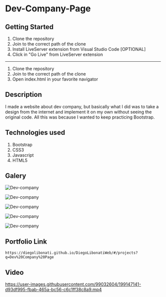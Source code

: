 # Dev-Company-Page

## Getting Started

1. Clone the repository
2. Join to the correct path of the clone
3. Install LiveServer extension from Visual Studio Code [OPTIONAL]
4. Click in "Go Live" from LiveServer extension

---

1. Clone the repository
2. Join to the correct path of the clone
3. Open index.html in your favorite navigator

## Description

I made a website about dev company, but basically what I did was to take a design from the internet and implement it on my own without seeing the original code. All this was because I wanted to keep practicing Bootstrap.

## Technologies used

1. Bootstrap
2. CSS3
3. Javascript
4. HTML5

## Galery

![Dev-company](https://raw.githubusercontent.com/DiegoLibonati/DiegoLibonatiWeb/main/data/projects/Bootstrap/Imagenes/devcompany/devcompany.jpg)

![Dev-company](https://raw.githubusercontent.com/DiegoLibonati/DiegoLibonatiWeb/main/data/projects/Bootstrap/Imagenes/devcompany/devcompany-1.jpg)

![Dev-company](https://raw.githubusercontent.com/DiegoLibonati/DiegoLibonatiWeb/main/data/projects/Bootstrap/Imagenes/devcompany/devcompany-2.jpg)

![Dev-company](https://raw.githubusercontent.com/DiegoLibonati/DiegoLibonatiWeb/main/data/projects/Bootstrap/Imagenes/devcompany/devcompany-3.jpg)

![Dev-company](https://raw.githubusercontent.com/DiegoLibonati/DiegoLibonatiWeb/main/data/projects/Bootstrap/Imagenes/devcompany/devcompany-4.jpg)

## Portfolio Link

`https://diegolibonati.github.io/DiegoLibonatiWeb/#/projects?q=Dev%20Company%20Page`

## Video

https://user-images.githubusercontent.com/99032604/199147141-d93df995-fbab-465a-bc56-c6c1ff38c8a9.mp4
